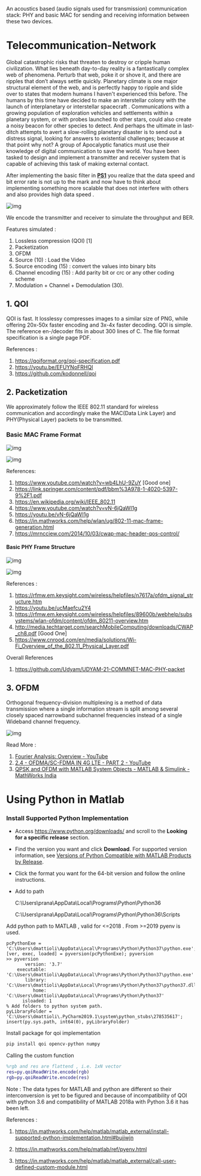 An acoustics based (audio signals used for transmission) communication stack: PHY and basic MAC for sending and receiving information between these two devices.

# Telecommunication-Network

Global catastrophic risks that threaten to destroy or cripple human civilization. What lies beneath day-to-day reality is a fantastically complex web of phenomena. Perturb that web, poke it or shove it, and there are ripples that don’t always settle quickly.  Planetary climate is one major structural element of the web, and is perfectly happy to ripple and slide over to states that modern humans I haven't experienced this before.  The humans by this time have decided to make an interstellar colony with the launch of interplanetary or interstellar spacecraft . Communications with a growing population of exploration vehicles and settlements within a planetary system, or with probes launched to other stars, could also create a noisy beacon for other species to detect. And perhaps the ultimate in last-ditch attempts to avert a slow-rolling planetary disaster is to send out a distress signal, looking for answers to existential challenges; because at that point why not? A group of Apocalyptic fanatics must use their knowledge of digital communication to save the world. You have been tasked to design and implement a transmitter and receiver system that is capable of achieving this task of making external contact.

After implementing the basic filter in [**PS1**](https://drive.google.com/file/d/1K-Q769eI4hD5HQTjU-G_cNm_K-4oOSci/view) you realize that the data speed and bit error rate is not up to the mark and now have to think about implementing something more scalable that does not interfere with others and also provides high data speed .

![img](./images/4NBPhRv07pHeMuIEw5wfAgfYJ5COlIV9hZ5EYU2ytpY3APkb4W6qw_-EI-F286wh91cFP9QIkbZOGh8CpQZC8qL7ThtF7f2H1ytbpYbI-pX2FTeiQz5DekFjWjZWzQ)

We encode the transmitter and receiver to simulate the throughput and BER.

Features simulated :

1. Lossless compression (QOI) [1]
2. Packetization 
3. OFDM
4. Source (10) : Load the Video 
5. Source encoding (15) : convert the values into binary bits
6. Channel encoding (15) : Add parity bit or crc or any other coding scheme
7. Modulation + Channel + Demodulation (30). 

## 1. QOI

QOI is fast. It losslessy compresses images to a similar size of PNG, while offering 20x-50x faster encoding and 3x-4x faster decoding. QOI is simple. The reference en-/decoder fits in about 300 lines of C.  The file format specification is a single page PDF. 

References :

1. https://qoiformat.org/qoi-specification.pdf
2. https://youtu.be/EFUYNoFRHQI 
3. https://github.com/kodonnell/qoi 

## 2. Packetization

We approximately follow the IEEE 802.11 standard for wireless communication and accordingly make the MAC(Data Link Layer) and PHY(Physical Layer) packets to be transmitted.

### Basic MAC Frame Format

![img](./images/pasted-image-3.png)

![img](./images/pasted-image-2.png)

References:

1. https://www.youtube.com/watch?v=wb4LhU-9ZuY [Good one]
2. https://link.springer.com/content/pdf/bbm%3A978-1-4020-5397-9%2F1.pdf 
3. https://en.wikipedia.org/wiki/IEEE_802.11 
4. https://www.youtube.com/watch?v=vN-6jQaWI1g
5. https://youtu.be/vN-6jQaWI1g 
6. https://in.mathworks.com/help/wlan/ug/802-11-mac-frame-generation.html 
7. https://mrncciew.com/2014/10/03/cwap-mac-header-qos-control/ 

#### Basic PHY Frame Structure

![img](./images/pasted-image-1.png)

![img](./images/pasted-image-0.png)

References : 

1. https://rfmw.em.keysight.com/wireless/helpfiles/n7617a/ofdm_signal_structure.htm 
2. https://youtu.be/ucMaefcu2Y4 
3. https://rfmw.em.keysight.com/wireless/helpfiles/89600b/webhelp/subsystems/wlan-ofdm/content/ofdm_80211-overview.htm 
4. http://media.techtarget.com/searchMobileComputing/downloads/CWAP_ch8.pdf [Good One]
5. https://www.cnrood.com/en/media/solutions/Wi-Fi_Overview_of_the_802.11_Physical_Layer.pdf 

Overall References

1. https://github.com/Udyam/UDYAM-21-COMMNET-MAC-PHY-packet 

## 3. OFDM

Orthogonal frequency-division  multiplexing is a method of data transmission where a single information stream is split among several closely spaced narrowband subchannel  frequencies instead of a single Wideband channel frequency.

 ![img](./images/OFDM_fig6_signalv2_1870x884.webp)

Read More :

1. [Fourier Analysis: Overview - YouTube](https://www.youtube.com/watch?v=jNC0jxb0OxE&list=PLMrJAkhIeNNT_Xh3Oy0Y4LTj0Oxo8GqsC) 
2. [2.4 - OFDMA/SC-FDMA IN 4G LTE - PART 2 - YouTube](https://www.youtube.com/watch?v=MBcGO3EC3Qs&list=PLE6yE0jB6BTOY6Z1DKEkQ8yZ8fFPUiCD8&index=6) 
2. [QPSK and OFDM with MATLAB System Objects - MATLAB & Simulink - MathWorks India](https://in.mathworks.com/help/comm/gs/qpsk-and-ofdm-with-matlab-system-objects-1.html) 

# Using Python in Matlab

### Install Supported Python Implementation

- Access https://www.python.org/downloads/ and scroll to the              **Looking for a specific release** section.

- Find the version you want and click **Download**. For supported version information, see [Versions of Python Compatible with MATLAB Products by     Release](https://www.mathworks.com/content/dam/mathworks/mathworks-dot-com/support/sysreq/files/python-compatibility.pdf).

- Click the format you want for the 64-bit version and follow the online instructions.

- Add to path

  C:\Users\prana\AppData\Local\Programs\Python\Python36

  C:\Users\prana\AppData\Local\Programs\Python\Python36\Scripts


Add python path to MATLAB , valid for <=2018 . From >=2019 pyenv is used.

```
pcPythonExe = 'C:\Users\dmattioli\AppData\Local\Programs\Python\Python37\python.exe';
[ver, exec, loaded]	= pyversion(pcPythonExe); pyversion
>> pyversion
       version: '3.7'
    executable: 'C:\Users\dmattioli\AppData\Local\Programs\Python\Python37\python.exe'
       library: 'C:\Users\dmattioli\AppData\Local\Programs\Python\Python37\python37.dll'
          home: 'C:\Users\dmattioli\AppData\Local\Programs\Python\Python37'
      isloaded: 1
% Add folders to python system path.
pyLibraryFolder = 'C:\Users\dmattioli\.PyCharm2019.1\system\python_stubs\278535617';
insert(py.sys.path, int64(0), pyLibraryFolder)
```

Install package for qoi implementation 

```bash
pip install qoi opencv-python numpy
```

Calling the custom function 

```matlab
%rgb and res are flattend , i.e. 1xN vector  
res=py.qoiReadWrite.encode(rgb)
rgb=py.qoiReadWrite.encode(res)
```

Note : The data types for MATLAB and python are different so their interconversion is yet to be figured and because of incompatibility of QOI with python 3.6 and compatibility of MATLAB 2018a with Python 3.6 it has been left. 

References :

1. https://in.mathworks.com/help/matlab/matlab_external/install-supported-python-implementation.html#bujjwjn

2. https://in.mathworks.com/help/matlab/ref/pyenv.html 
3. https://in.mathworks.com/help/matlab/matlab_external/call-user-defined-custom-module.html

